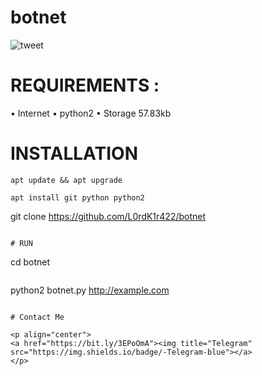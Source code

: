 # botnet
![tweet](https://steamuserimages-a.akamaihd.net/ugc/943951547336911675/8FC1DADCBAF77B83508E1E203373F3EEFF9D7DF9/)


# REQUIREMENTS :
• Internet
• python2
• Storage 57.83kb


# INSTALLATION
```
apt update && apt upgrade
```
```
apt install git python python2
```
git clone https://github.com/L0rdK1r422/botnet
```

# RUN
```
cd botnet
```
```
python2 botnet.py http://example.com
```

# Contact Me

<p align="center">
<a href="https://bit.ly/3EPoOmA"><img title="Telegram" src="https://img.shields.io/badge/-Telegram-blue"></a>
</p>
